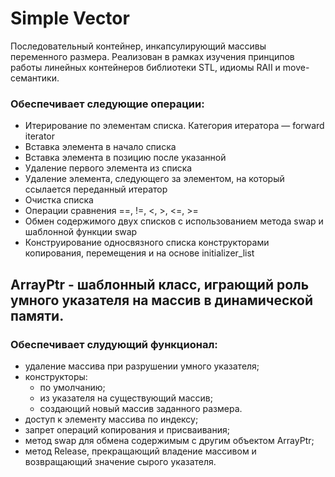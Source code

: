 # Simple Vector
Последовательный контейнер, инкапсулирующий массивы переменного размера.
Реализован в рамках изучения принципов работы линейных контейнеров библиотеки STL, идиомы RAII и move-семантики.

### Обеспечивает следующие операции:
  * Итерирование по элементам списка. Категория итератора — forward iterator
  * Вставка элемента в начало списка
  * Вставка элемента в позицию после указанной
  * Удаление первого элемента из списка
  * Удаление элемента, следующего за элементом, на который ссылается переданный итератор
  * Очистка списка
  * Операции сравнения ==, !=, <, >, <=, >=
  * Обмен содержимого двух списков с использованием метода swap и шаблонной функции swap
  * Конструирование односвязного списка конструкторами копирования, перемещения и на основе initializer_list

## ArrayPtr - шаблонный класс, играющий роль умного указателя на массив в динамической памяти.
### Обеспечивает слудующий функционал:
  * удаление массива при разрушении умного указателя;
  * конструкторы: 
    - по умолчанию;
    - из указателя на существующий массив;
    - создающий новый массив заданного размера.
  * доступ к элементу массива по индексу;
  * запрет операций копирования и присваивания;
  * метод swap для обмена содержимым с другим объектом ArrayPtr;
  * метод Release, прекращающий владение массивом и возвращающий значение сырого указателя.
